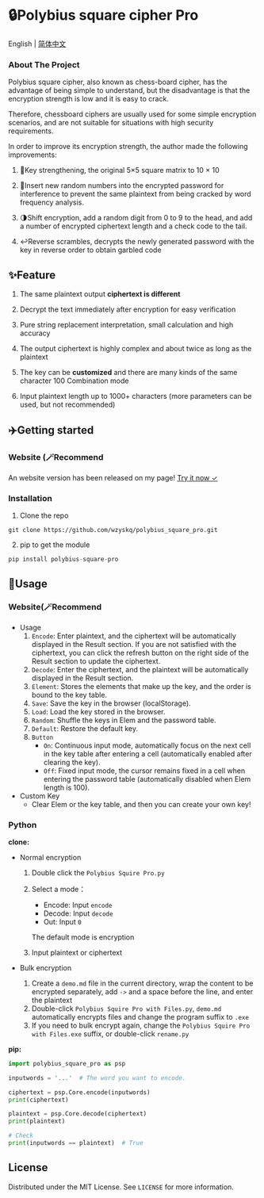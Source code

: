 # 🔒Polybius square cipher Pro

English | [简体中文](README.zh.md)

### About The Project

Polybius square cipher, also known as chess-board cipher, has the advantage of being simple to understand, but the disadvantage is that the encryption strength is low and it is easy to crack.

Therefore, chessboard ciphers are usually used for some simple encryption scenarios, and are not suitable for situations with high security requirements.

In order to improve its encryption strength, the author made the following improvements: 
1. 🏁Key strengthening, the original 5×5 square matrix to 10 × 10

2. 🔐Insert new random numbers into the encrypted password for interference to prevent the same plaintext from being cracked by word frequency analysis. 

3. 🌗Shift encryption, add a random digit from 0 to 9 to the head, and add a number of encrypted ciphertext length and a check code to the tail.

4. ↩️Reverse scrambles, decrypts the newly generated password with the key in reverse order to obtain garbled code

## ✨Feature

1. The same plaintext output **ciphertext is different**

2. Decrypt the text immediately after encryption for easy verification

3. Pure string replacement interpretation, small calculation and high accuracy

4. The output ciphertext is highly complex and about twice as long as the plaintext

5. The key can be **customized** and there are many kinds of the same character 100 Combination mode

6. Input plaintext length up to 1000+ characters (more parameters can be used, but not recommended)

## ✈️Getting started

### Website (🪄Recommend

An website version has been released on my page! [Try it  now ✓](https://wzyskq.github.io/polybius_square_pro/)

### Installation
1. Clone the repo

```shell
git clone https://github.com/wzyskq/polybius_square_pro.git
```
2. pip to get the module
```python
pip install polybius-square-pro
```
## 🎉Usage

### Website(🪄Recommend

- Usage
    1. `Encode`: Enter plaintext, and the ciphertext will be automatically displayed in the Result section. If you are not satisfied with the ciphertext, you can click the refresh button on the right side of the Result section to update the ciphertext.
    2. `Decode`: Enter the ciphertext, and the plaintext will be automatically displayed in the Result section.
    3. `Element`: Stores the elements that make up the key, and the order is bound to the key table.
    4. `Save`: Save the key in the browser (localStorage).
    5. `Load`: Load the key stored in the browser.
    6. `Random`: Shuffle the keys in Elem and the password table.
    7. `Default`: Restore the default key.
    8. `Button`
        - `On`: Continuous input mode, automatically focus on the next cell in the key table after entering a cell (automatically enabled after clearing the key).
        - `Off`: Fixed input mode, the cursor remains fixed in a cell when entering the password table (automatically disabled when Elem length is 100).
- Custom Key
    - Clear Elem or the key table, and then you can create your own key!

### Python

**clone:**

- Normal encryption
    1. Double click the `Polybius Squire Pro.py`
    2. Select a mode：

        - Encode: Input `encode`
        - Decode: Input `decode`
        - Out: Input `0`

        The default mode is encryption

    3. Input plaintext or ciphertext

- Bulk encryption
    1. Create a `demo.md` file in the current directory, wrap the content to be encrypted separately, add `->` and a space before the line, and enter the plaintext
    2. Double-click `Polybius Squire Pro with Files.py`, `demo.md` automatically encrypts files and change the program suffix to `.exe`
    3. If you need to bulk encrypt again, change the `Polybius Squire Pro with Files.exe` suffix, or double-click `rename.py`

**pip:**

```python
import polybius_square_pro as psp

inputwords = '...'  # The word you want to encode.

ciphertext = psp.Core.encode(inputwords)
print(ciphertext)

plaintext = psp.Core.decode(ciphertext)
print(plaintext)

# Check
print(inputwords == plaintext)  # True
```



## License

Distributed under the MIT License. See `LICENSE` for more information.

